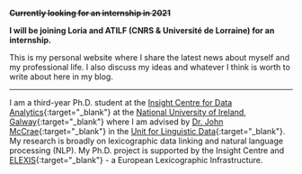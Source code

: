 <div class="p-3 mb-2 bg-danger text-white text-center">
	<p><strike><b>Currently looking for an internship in 2021</b></strike></p>
</div>
<div class="p-3 mb-2 bg-success text-white text-center">
	<p><b>I will be joining Loria and ATILF (CNRS & Université de Lorraine) for an internship.</b></p>
</div>

This is my personal website where I share the latest news about myself and my professional life. I also discuss my ideas and whatever I think is worth to write about here in my blog.

<hr />

I am a third-year Ph.D. student at the [Insight Centre for Data Analytics](https://www.insight-centre.org/){:target="_blank"} at the [National University of Ireland, Galway](http://www.nuigalway.ie/){:target="_blank"} where I am advised by [Dr. John McCrae](https://john.mccr.ae/index){:target="_blank"} in the [Unit for Linguistic Data](https://nuig.insight-centre.org/uld){:target="_blank"}. My research is broadly on lexicographic data linking and natural language processing (NLP). My Ph.D. project is supported by the Insight Centre and [ELEXIS](https://elex.is/){:target="_blank"} - a European Lexicographic Infrastructure.
